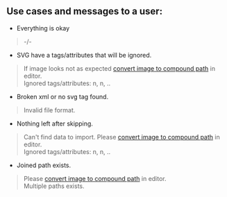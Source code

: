 Use cases and messages to a user:
---
* Everything is okay

> -/-

* SVG have a tags/attributes that will be ignored.

> If image looks not as expected [convert image to compound path](https://github.com/fontello/fontello/wiki/How-to-use-custom-images#importing-svg-images) in editor.<br/>
> Ignored tags/attributes: n, n, ..

* Broken xml or no svg tag found.

> Invalid file format. <br/>

* Nothing left after skipping.

> Can't find data to import. Please [convert image to compound path](https://github.com/fontello/fontello/wiki/How-to-use-custom-images#importing-svg-images) in editor.<br/>
> Ignored tags/attributes: n, n, ..

* Joined path exists.

> Please [convert image to compound path](https://github.com/fontello/fontello/wiki/How-to-use-custom-images#importing-svg-images) in editor.<br/>
> Multiple paths exists. 

